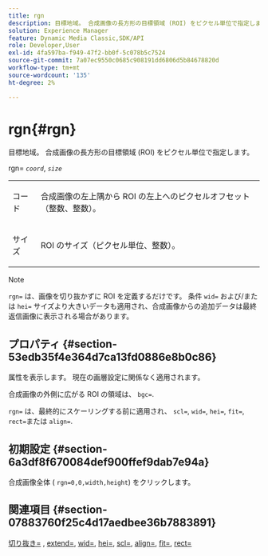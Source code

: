 ```yaml
---
title: rgn
description: 目標地域。 合成画像の長方形の目標領域 (ROI) をピクセル単位で指定します。
solution: Experience Manager
feature: Dynamic Media Classic,SDK/API
role: Developer,User
exl-id: 4fa597ba-f949-47f2-bb0f-5c078b5c7524
source-git-commit: 7a07ec9550c0685c908191dd6806d5b84678820d
workflow-type: tm+mt
source-wordcount: '135'
ht-degree: 2%

---
```


# rgn{#rgn}

目標地域。 合成画像の長方形の目標領域 (ROI) をピクセル単位で指定します。

rgn= *`coord`*, *`size`*

<table id="simpletable_3A430F9078B04C2E90F4D1A130AFA20C"> 
 <tr class="strow"> 
  <td class="stentry"> <p><span class="varname"> コード</span> </p> </td> 
  <td class="stentry"> <p>合成画像の左上隅から ROI の左上へのピクセルオフセット（整数、整数）。 </p></td> 
 </tr> 
 <tr class="strow"> 
  <td class="stentry"> <p><span class="varname"> サイズ</span> </p></td> 
  <td class="stentry"> <p>ROI のサイズ（ピクセル単位、整数）。 </p></td> 
 </tr> 
</table>

>[!NOTE]
>
>`rgn=` は、画像を切り抜かずに ROI を定義するだけです。 条件 `wid=` および/または `hei=` サイズより大きいデータも適用され、合成画像からの追加データは最終返信画像に表示される場合があります。

## プロパティ {#section-53edb35f4e364d7ca13fd0886e8b0c86}

属性を表示します。 現在の画層設定に関係なく適用されます。

合成画像の外側に広がる ROI の領域は、 `bgc=`.

`rgn=` は、最終的にスケーリングする前に適用され、 `scl=`, `wid=`, `hei=`, `fit=`, `rect=`または `align=`.

## 初期設定 {#section-6a3df8f670084def900ffef9dab7e94a}

合成画像全体 ( `rgn=0,0,width,height`) をクリックします。

## 関連項目 {#section-07883760f25c4d17aedbee36b7883891}

[切り抜き=](../../../../../is-api/http-ref/image-serving-api-ref/c-http-protocol-reference/c-command-reference/r-crop.md#reference-6fd0f6399966446ab4425ce050572eab) , [extend=](../../../../../is-api/http-ref/image-serving-api-ref/c-http-protocol-reference/c-command-reference/r-extend.md#reference-7e9156beb285459d830e2d56782a74ac), [wid=](../../../../../is-api/http-ref/image-serving-api-ref/c-http-protocol-reference/c-command-reference/r-is-http-wid.md#reference-bfeadcb67bf4485f851eb21345527e47), [hei=](../../../../../is-api/http-ref/image-serving-api-ref/c-http-protocol-reference/c-command-reference/r-is-http-hei.md#reference-6d6f556ccc0e4b98a815e8a5c1944a96), [scl=](../../../../../is-api/http-ref/image-serving-api-ref/c-http-protocol-reference/c-command-reference/r-scl.md#reference-b2a74e493d0d407e98fe350551ba3fcc), [align=](../../../../../is-api/http-ref/image-serving-api-ref/c-http-protocol-reference/c-command-reference/r-align.md#reference-b7d6b87c75124d78884f916dd6544bc7), [fit=](../../../../../is-api/http-ref/image-serving-api-ref/c-http-protocol-reference/c-command-reference/r-fit.md#reference-f11bff6d93d143d6b135de3a923bc989), [rect=](../../../../../is-api/http-ref/image-serving-api-ref/c-http-protocol-reference/c-command-reference/r-rect.md#reference-520b90d30b4c4b4692a723e4df6adaf3)
